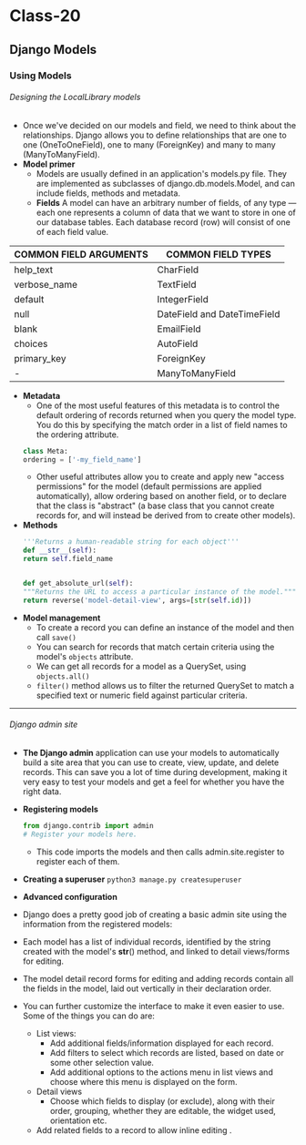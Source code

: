 # Class-20
## Django Models
### Using Models
###### Designing the LocalLibrary models
- Once we've decided on our models and field, we need to think about the relationships. Django allows you to define relationships that are one to one (OneToOneField), one to many (ForeignKey) and many to many (ManyToManyField).
- **Model primer**
    - Models are usually defined in an application's models.py file. They are implemented as subclasses of django.db.models.Model, and can include fields, methods and metadata.
    - **Fields**
        A model can have an arbitrary number of fields, of any type — each one represents a column of data that we want to store in one of our database tables. Each database record (row) will consist of one of each field value.

| COMMON FIELD ARGUMENTS | COMMON FIELD TYPES |
|-----------------|-----------|
| help_text | CharField |
| verbose_name | TextField | 
| default | IntegerField| 
| null | DateField and DateTimeField |
| blank | EmailField | 
| choices |  AutoField  | 
| primary_key |  ForeignKey  | 
| - |  ManyToManyField  | 

- **Metadata**
    - One of the most useful features of this metadata is to control the default ordering of records returned when you query the model type. You do this by specifying the match order in a list of field names to the ordering attribute.
    ```python
    class Meta:
    ordering = ['-my_field_name']
    ```
    - Other useful attributes allow you to create and apply new "access permissions" for the model (default permissions are applied automatically), allow ordering based on another field, or to declare that the class is "abstract" (a base class that you cannot create records for, and will instead be derived from to create other models).
- **Methods**
    ```python
    '''Returns a human-readable string for each object'''
    def __str__(self):
    return self.field_name


    def get_absolute_url(self):
    """Returns the URL to access a particular instance of the model."""
    return reverse('model-detail-view', args=[str(self.id)])
    ```
- **Model management**
    - To create a record you can define an instance of the model and then call ```save()```
    - You can search for records that match certain criteria using the model's ```objects``` attribute.
    - We can get all records for a model as a QuerySet, using ```objects.all()```
    - ```filter()``` method allows us to filter the returned QuerySet to match a specified text or numeric field against particular criteria.
----------------------
###### Django admin site
- **The Django admin** application can use your models to automatically build a site area that you can use to create, view, update, and delete records. This can save you a lot of time during development, making it very easy to test your models and get a feel for whether you have the right data.
- **Registering models**
    ```python
    from django.contrib import admin
    # Register your models here.
    ```
    - This code imports the models and then calls admin.site.register to register each of them.
- **Creating a superuser**
    ```python3 manage.py createsuperuser```
- **Advanced configuration**
- Django does a pretty good job of creating a basic admin site using the information from the registered models:

- Each model has a list of individual records, identified by the string created with the model's __str__() method, and linked to detail views/forms for editing. 
- The model detail record forms for editing and adding records contain all the fields in the model, laid out vertically in their declaration order.

- You can further customize the interface to make it even easier to use. Some of the things you can do are:

    - List views:
        - Add additional fields/information displayed for each record.
        - Add filters to select which records are listed, based on date or some other selection value.
        - Add additional options to the actions menu in list views and choose where this menu is displayed on the form.
    - Detail views
        - Choose which fields to display (or exclude), along with their order, grouping, whether they are editable, the widget used, orientation etc.
    - Add related fields to a record to allow inline editing .